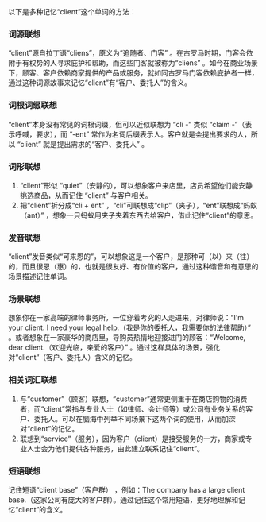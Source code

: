以下是多种记忆“client”这个单词的方法：

### 词源联想
“client”源自拉丁语“cliens”，原义为“追随者、门客” 。在古罗马时期，门客会依附于有权势的人寻求庇护和帮助，而这些门客就被称为“cliens” 。如今在商业场景下，顾客、客户依赖商家提供的产品或服务，就如同古罗马门客依赖庇护者一样，通过这种词源故事来记忆“client”有“客户、委托人”的含义。

### 词根词缀联想
“client”本身没有常见的词根词缀，但可以近似联想为 “cli -” 类似 “claim -”（表示呼喊，要求），而 “-ent” 常作为名词后缀表示人。客户就是会提出要求的人，所以 “client” 就是提出需求的“客户、委托人” 。

### 词形联想
1. “client”形似 “quiet”（安静的），可以想象客户来店里，店员希望他们能安静挑选商品，从而记住 “client” 与客户相关。
2. 把“client”拆分成“cli + ent” ，“cli”可联想成“clip”（夹子），“ent”联想成“蚂蚁（ant）” ，想象一只蚂蚁用夹子夹着东西去给客户，借此记住“client”的意思。

### 发音联想
“client”发音类似“可来恩的”，可以想象这是一个客户，是那种可（以）来（往）的，而且很恩（惠）的，也就是很友好、有价值的客户，通过这种谐音和有意思的场景描述记住单词。

### 场景联想
想象你在一家高端的律师事务所，一位穿着考究的人走进来，对律师说：“I'm your client. I need your legal help.（我是你的委托人，我需要你的法律帮助）” 。或者想象在一家豪华的商店里，导购员热情地迎接进门的顾客：“Welcome, dear client.（欢迎光临，亲爱的客户）” 。通过这样具体的场景，强化对“client”（客户、委托人）含义的记忆。

### 相关词汇联想
1. 与“customer”（顾客）联想，“customer”通常更侧重于在商店购物的消费者，而“client”常指与专业人士（如律师、会计师等）或公司有业务关系的客户、委托人。可以在脑海中列举不同场景下这两个词的使用，从而加深对“client”的记忆。
2. 联想到“service”（服务），因为客户（client）是接受服务的一方，商家或专业人士会为他们提供各种服务，由此建立联系记住“client”。

### 短语联想
记住短语“client base”（客户群） ，例如：The company has a large client base.（这家公司有庞大的客户群）。通过记住这个常用短语，更好地理解和记忆“client”的含义。 